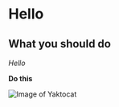 # Hello

## What you should do 

_Hello_

**Do this**

![Image of Yaktocat](https://octodex.github.com/images/yaktocat.png)

